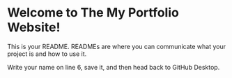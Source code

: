 # Welcome to The My Portfolio Website!

This is your README. READMEs are where you can communicate what your project is and how to use it.

Write your name on line 6, save it, and then head back to GitHub Desktop.
